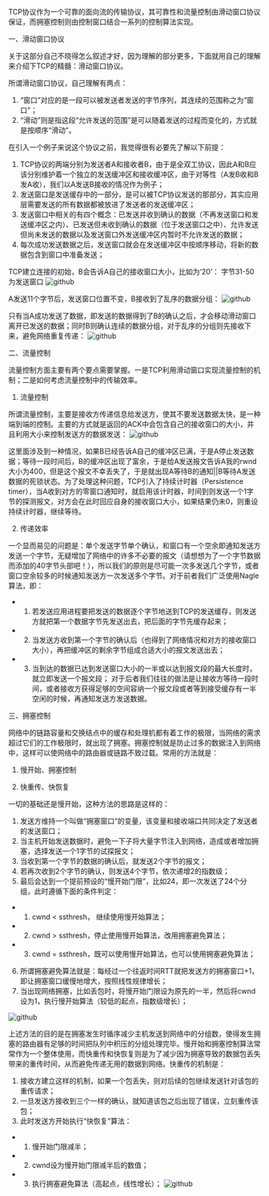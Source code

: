TCP协议作为一个可靠的面向流的传输协议，其可靠性和流量控制由滑动窗口协议保证，而拥塞控制则由控制窗口结合一系列的控制算法实现。

一、滑动窗口协议

关于这部分自己不晓得怎么叙述才好，因为理解的部分更多，下面就用自己的理解来介绍下TCP的精髓：滑动窗口协议。  

所谓滑动窗口协议，自己理解有两点：
1. “窗口”对应的是一段可以被发送者发送的字节序列，其连续的范围称之为“窗口”；
2. “滑动”则是指这段“允许发送的范围”是可以随着发送的过程而变化的，方式就是按顺序“滑动”。

在引入一个例子来说这个协议之前，我觉得很有必要先了解以下前提：
1. TCP协议的两端分别为发送者A和接收者B，由于是全双工协议，因此A和B应该分别维护着一个独立的发送缓冲区和接收缓冲区，由于对等性（A发B收和B发A收），我们以A发送B接收的情况作为例子；
2. 发送窗口是发送缓存中的一部分，是可以被TCP协议发送的那部分，其实应用层需要发送的所有数据都被放进了发送者的发送缓冲区；
3. 发送窗口中相关的有四个概念：已发送并收到确认的数据（不再发送窗口和发送缓冲区之内）、已发送但未收到确认的数据（位于发送窗口之中）、允许发送但尚未发送的数据以及发送窗口外发送缓冲区内暂时不允许发送的数据；
4. 每次成功发送数据之后，发送窗口就会在发送缓冲区中按顺序移动，将新的数据包含到窗口中准备发送；

TCP建立连接的初始，B会告诉A自己的接收窗口大小，比如为‘20’：
字节31-50为发送窗口
![github](https://github.com/fupengfei058/article-collection/blob/master/doc/b1.png)

A发送11个字节后，发送窗口位置不变，B接收到了乱序的数据分组：
![github](https://github.com/fupengfei058/article-collection/blob/master/doc/b2.png)

只有当A成功发送了数据，即发送的数据得到了B的确认之后，才会移动滑动窗口离开已发送的数据；同时B则确认连续的数据分组，对于乱序的分组则先接收下来，避免网络重复传递：
![github](https://github.com/fupengfei058/article-collection/blob/master/doc/b3.png)

二、流量控制

流量控制方面主要有两个要点需要掌握。一是TCP利用滑动窗口实现流量控制的机制；二是如何考虑流量控制中的传输效率。

1. 流量控制

所谓流量控制，主要是接收方传递信息给发送方，使其不要发送数据太快，是一种端到端的控制。主要的方式就是返回的ACK中会包含自己的接收窗口的大小，并且利用大小来控制发送方的数据发送：
![github](https://github.com/fupengfei058/article-collection/blob/master/doc/b4.png)

这里面涉及到一种情况，如果B已经告诉A自己的缓冲区已满，于是A停止发送数据；等待一段时间后，B的缓冲区出现了富余，于是给A发送报文告诉A我的rwnd大小为400，但是这个报文不幸丢失了，于是就出现A等待B的通知||B等待A发送数据的死锁状态。为了处理这种问题，TCP引入了持续计时器（Persistence timer），当A收到对方的零窗口通知时，就启用该计时器，时间到则发送一个1字节的探测报文，对方会在此时回应自身的接收窗口大小，如果结果仍未0，则重设持续计时器，继续等待。

2. 传递效率

一个显而易见的问题是：单个发送字节单个确认，和窗口有一个空余即通知发送方发送一个字节，无疑增加了网络中的许多不必要的报文（请想想为了一个字节数据而添加的40字节头部吧！），所以我们的原则是尽可能一次多发送几个字节，或者窗口空余较多的时候通知发送方一次发送多个字节。对于前者我们广泛使用Nagle算法，即：
* 1. 若发送应用进程要把发送的数据逐个字节地送到TCP的发送缓存，则发送方就把第一个数据字节先发送出去，把后面的字节先缓存起来；
* 2. 当发送方收到第一个字节的确认后（也得到了网络情况和对方的接收窗口大小），再把缓冲区的剩余字节组成合适大小的报文发送出去；
* 3. 当到达的数据已达到发送窗口大小的一半或以达到报文段的最大长度时，就立即发送一个报文段；
     对于后者我们往往的做法是让接收方等待一段时间，或者接收方获得足够的空间容纳一个报文段或者等到接受缓存有一半空闲的时候，再通知发送方发送数据。

三、拥塞控制

网络中的链路容量和交换结点中的缓存和处理机都有着工作的极限，当网络的需求超过它们的工作极限时，就出现了拥塞。拥塞控制就是防止过多的数据注入到网络中，这样可以使网络中的路由器或链路不致过载。常用的方法就是：

1. 慢开始、拥塞控制

2. 快重传、快恢复

一切的基础还是慢开始，这种方法的思路是这样的：

1. 发送方维持一个叫做“拥塞窗口”的变量，该变量和接收端口共同决定了发送者的发送窗口；
2. 当主机开始发送数据时，避免一下子将大量字节注入到网络，造成或者增加拥塞，选择发送一个1字节的试探报文；
3. 当收到第一个字节的数据的确认后，就发送2个字节的报文；
4. 若再次收到2个字节的确认，则发送4个字节，依次递增2的指数级；
5. 最后会达到一个提前预设的“慢开始门限”，比如24，即一次发送了24个分组，此时遵循下面的条件判定：
* 1. cwnd < ssthresh， 继续使用慢开始算法；
* 2. cwnd > ssthresh，停止使用慢开始算法，改用拥塞避免算法；
* 3. cwnd = ssthresh，既可以使用慢开始算法，也可以使用拥塞避免算法；
6. 所谓拥塞避免算法就是：每经过一个往返时间RTT就把发送方的拥塞窗口+1，即让拥塞窗口缓慢地增大，按照线性规律增长；
7. 当出现网络拥塞，比如丢包时，将慢开始门限设为原先的一半，然后将cwnd设为1，执行慢开始算法（较低的起点，指数级增长）；

![github](https://github.com/fupengfei058/article-collection/blob/master/doc/b5.png)

上述方法的目的是在拥塞发生时循序减少主机发送到网络中的分组数，使得发生拥塞的路由器有足够的时间把队列中积压的分组处理完毕。慢开始和拥塞控制算法常常作为一个整体使用，而快重传和快恢复则是为了减少因为拥塞导致的数据包丢失带来的重传时间，从而避免传递无用的数据到网络。快重传的机制是：

1. 接收方建立这样的机制，如果一个包丢失，则对后续的包继续发送针对该包的重传请求；
2. 一旦发送方接收到三个一样的确认，就知道该包之后出现了错误，立刻重传该包；
3. 此时发送方开始执行“快恢复”算法：
* 1. 慢开始门限减半；
* 2. cwnd设为慢开始门限减半后的数值；
* 3. 执行拥塞避免算法（高起点，线性增长）；
![github](https://github.com/fupengfei058/article-collection/blob/master/doc/b6.png)
